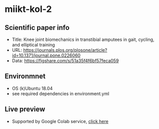 # miikt-kol-2

## Scientific paper info
- Title: Knee joint biomechanics in transtibial amputees in gait, cycling, and elliptical training
- URL: https://journals.plos.org/plosone/article?id=10.1371/journal.pone.0226060
- Data: https://figshare.com/s/51a35f4f6bf57feca059

## Environmnet
- OS (k)Ubuntu 18.04
- see required dependencies in environment.yml

## Live preview
- Supported by Google Colab service, [click here](https://colab.research.google.com/github/bokiscout/miikt-kol-2/blob/main/Notebook.ipynb)
